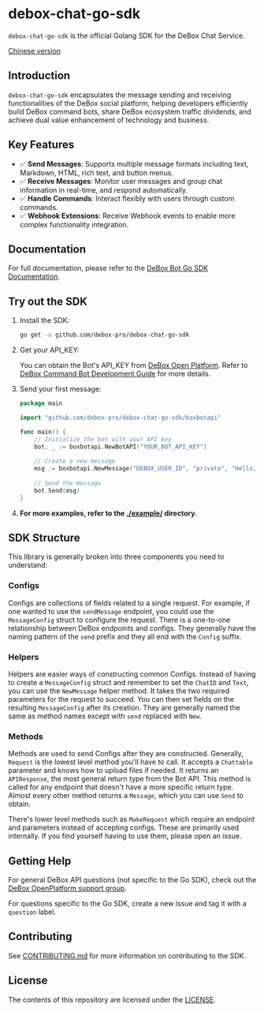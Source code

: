 # debox-chat-go-sdk

`debox-chat-go-sdk` is the official Golang SDK for the DeBox Chat Service.

[Chinese version](./README_CN.md) 

## Introduction

`debox-chat-go-sdk` encapsulates the message sending and receiving functionalities of the DeBox social platform, helping developers efficiently build DeBox command bots, share DeBox ecosystem traffic dividends, and achieve dual value enhancement of technology and business.

## Key Features

- ✅ ​**Send Messages**: Supports multiple message formats including text, Markdown, HTML, rich text, and button menus.  
- ✅ ​**Receive Messages**: Monitor user messages and group chat information in real-time, and respond automatically.  
- ✅ ​**Handle Commands**: Interact flexibly with users through custom commands.  
- ✅ ​**Webhook Extensions**: Receive Webhook events to enable more complex functionality integration.  

## Documentation

For full documentation, please refer to the [DeBox Bot Go SDK Documentation](https://docs.debox.pro/GO-SDK/).

## Try out the SDK

1. Install the SDK:
   
    ```sh
    go get -u github.com/debox-pro/debox-chat-go-sdk
    ```
2. Get your API_KEY:
   
   You can obtain the Bot's API_KEY from [DeBox Open Platform](https://developer.debox.pro/). Refer to [DeBox Command Bot Development Guide](https://docs.debox.pro/APIs/BotGuide/) for more details.
3. Send your first message:
    ```go
    package main

    import "github.com/debox-pro/debox-chat-go-sdk/boxbotapi"

    func main() {
        // Initialize the bot with your API key
        bot, _ := boxbotapi.NewBotAPI("YOUR_BOT_API_KEY")
        
        // Create a new message
        msg := boxbotapi.NewMessage("DEBOX_USER_ID", "private", "Hello, DeBox!")
        
        // Send the message
        bot.Send(msg)
    }
    ``` 
4. **For more examples, refer to the [./example/](./example/) directory.**

## SDK Structure

This library is generally broken into three components you need to understand:

### Configs

Configs are collections of fields related to a single request. For example, if one wanted to use the `sendMessage` endpoint, you could use the `MessageConfig` struct to configure the request. There is a one-to-one relationship between DeBox endpoints and configs. They generally have the naming pattern of the `send` prefix and they all end with the `Config` suffix.

### Helpers

Helpers are easier ways of constructing common Configs. Instead of having to create a `MessageConfig` struct and remember to set the `ChatID` and `Text`, you can use the `NewMessage` helper method. It takes the two required parameters for the request to succeed. You can then set fields on the resulting `MessageConfig` after its creation. They are generally named the same as method names except with `send` replaced with `New`.


### Methods

Methods are used to send Configs after they are constructed. Generally, `Request` is the lowest level method you'll have to call. It accepts a `Chattable` parameter and knows how to upload files if needed. It returns an `APIResponse`, the most general return type from the Bot API. This method is called for any endpoint that doesn't have a more specific return type. Almost every other method returns a `Message`, which you can use `Send` to obtain.

There's lower level methods such as `MakeRequest` which require an endpoint and parameters instead of accepting configs. These are primarily used internally. If you find yourself having to use them, please open an issue.

## Getting Help

For general DeBox API questions (not specific to the Go SDK), check out the [DeBox OpenPlatform support group](https://m.debox.pro/group?id=cc0onr82).

For questions specific to the Go SDK, create a new issue and tag it with a `question` label.

## Contributing

See [CONTRIBUTING.md](./CONTRIBUTING.md) for more information on contributing to the SDK.

## License

The contents of this repository are licensed under the [LICENSE](./LICENSE).
